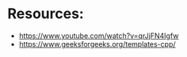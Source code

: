 # Resources:

- https://www.youtube.com/watch?v=qrJjFN4Igfw
- https://www.geeksforgeeks.org/templates-cpp/